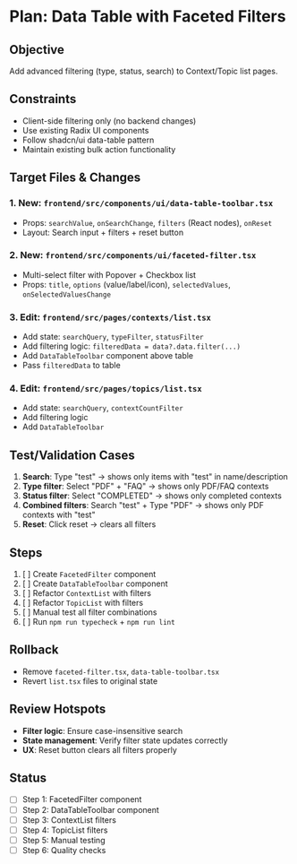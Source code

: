 # Plan: Data Table with Faceted Filters

## Objective
Add advanced filtering (type, status, search) to Context/Topic list pages.

## Constraints
- Client-side filtering only (no backend changes)
- Use existing Radix UI components
- Follow shadcn/ui data-table pattern
- Maintain existing bulk action functionality

## Target Files & Changes

### 1. **New: `frontend/src/components/ui/data-table-toolbar.tsx`**
- Props: `searchValue`, `onSearchChange`, `filters` (React nodes), `onReset`
- Layout: Search input + filters + reset button

### 2. **New: `frontend/src/components/ui/faceted-filter.tsx`**
- Multi-select filter with Popover + Checkbox list
- Props: `title`, `options` (value/label/icon), `selectedValues`, `onSelectedValuesChange`

### 3. **Edit: `frontend/src/pages/contexts/list.tsx`**
- Add state: `searchQuery`, `typeFilter`, `statusFilter`
- Add filtering logic: `filteredData = data?.data.filter(...)`
- Add `DataTableToolbar` component above table
- Pass `filteredData` to table

### 4. **Edit: `frontend/src/pages/topics/list.tsx`**
- Add state: `searchQuery`, `contextCountFilter`
- Add filtering logic
- Add `DataTableToolbar`

## Test/Validation Cases
1. **Search**: Type "test" → shows only items with "test" in name/description
2. **Type filter**: Select "PDF" + "FAQ" → shows only PDF/FAQ contexts
3. **Status filter**: Select "COMPLETED" → shows only completed contexts
4. **Combined filters**: Search "test" + Type "PDF" → shows only PDF contexts with "test"
5. **Reset**: Click reset → clears all filters

## Steps
1. [ ] Create `FacetedFilter` component
2. [ ] Create `DataTableToolbar` component
3. [ ] Refactor `ContextList` with filters
4. [ ] Refactor `TopicList` with filters
5. [ ] Manual test all filter combinations
6. [ ] Run `npm run typecheck` + `npm run lint`

## Rollback
- Remove `faceted-filter.tsx`, `data-table-toolbar.tsx`
- Revert `list.tsx` files to original state

## Review Hotspots
- **Filter logic**: Ensure case-insensitive search
- **State management**: Verify filter state updates correctly
- **UX**: Reset button clears all filters properly

## Status
- [ ] Step 1: FacetedFilter component
- [ ] Step 2: DataTableToolbar component
- [ ] Step 3: ContextList filters
- [ ] Step 4: TopicList filters
- [ ] Step 5: Manual testing
- [ ] Step 6: Quality checks
